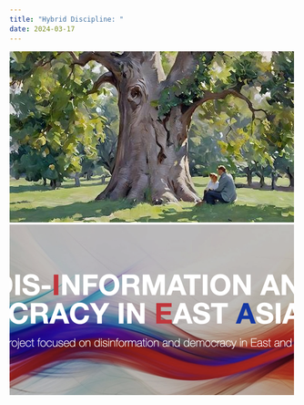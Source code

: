 ```yaml
---
title: "Hybrid Discipline: "
date: 2024-03-17
---
```


![alt text](medium_bento-kai.jpg)
![d-idea](./medium_d-idea.png)
